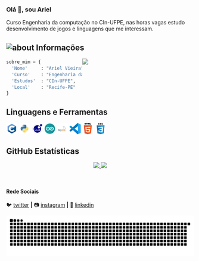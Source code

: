 ### Olá 👋, sou Ariel

Curso Engenharia da computação no CIn-UFPE, nas horas vagas estudo desenvolvimento de jogos e linguagens que me interessam.

## <img width="45" alt="about" src="https://raw.github.com/elizarov/elizarov/master/about.png"> Informações

<img align="right" width="300" src="https://external-content.duckduckgo.com/iu/?u=https%3A%2F%2Fmedia0.giphy.com%2Fmedia%2FbGgsc5mWoryfgKBx1u%2Fgiphy.gif&f=1&nofb=1&ipt=e643e1b66178a9bce9cbcc4ee1ad0a2f398393b535d04c5deaf65d803ce3fed6&ipo=images" />

```python
sobre_mim = {
  'Nome'     : "Ariel Vieira",
  'Curso'    : "Engenharia da Computação",
  'Estudos'  : "CIn-UFPE",
  'Local'    : "Recife-PE"
}
```

## **Linguagens e Ferramentas**  

<code><img height="30" src="https://raw.githubusercontent.com/github/explore/80688e429a7d4ef2fca1e82350fe8e3517d3494d/topics/c/c.png"></code>
<code><img height="30" src="https://raw.githubusercontent.com/github/explore/80688e429a7d4ef2fca1e82350fe8e3517d3494d/topics/python/python.png"></code>
<code><img height="30" src="https://raw.githubusercontent.com/github/explore/80688e429a7d4ef2fca1e82350fe8e3517d3494d/topics/lua/lua.png"></code>
<code><img height="30" src="https://raw.githubusercontent.com/github/explore/80688e429a7d4ef2fca1e82350fe8e3517d3494d/topics/arduino/arduino.png"></code>
<code><img height="30" src="https://raw.githubusercontent.com/github/explore/80688e429a7d4ef2fca1e82350fe8e3517d3494d/topics/mysql/mysql.png"></code>
<code><img height="30" src="https://raw.githubusercontent.com/github/explore/80688e429a7d4ef2fca1e82350fe8e3517d3494d/topics/visual-studio-code/visual-studio-code.png"></code>
<code><img height="30" src="https://raw.githubusercontent.com/github/explore/80688e429a7d4ef2fca1e82350fe8e3517d3494d/topics/html/html.png"></code>
<code><img height="30" src="https://raw.githubusercontent.com/github/explore/80688e429a7d4ef2fca1e82350fe8e3517d3494d/topics/css/css.png"></code>


## **GitHub Estatísticas**
<div>
 <center>
<a href="https://github.com/ArielBADs">
  <img height="160em" src="https://github-readme-stats.vercel.app/api/top-langs/?username=ArielBADs&layout=compact&langs_count=7&theme=radical">
</a>
<a href="https://github.com/ArielBADs">
    <img height="160em" src="https://github-readme-stats.vercel.app/api?username=ArielBADs&show_icons=true&theme=radical&count_private=true">
</a>
  </center>
</div>

[twitter]: https://twitter.com/ArielVieira19
[instagram]: https://www.instagram.com/arielvieira_ofc
[linkedin]: https://www.linkedin.com/in/ariel-vieira-32aa5b232
<br>

#### Rede Sociais

🐦 [twitter][twitter] **|** 
📷 [instagram][instagram] **|** 
👔 [linkedin][linkedin]

![Snake animation](https://raw.githubusercontent.com/Asmit2952/Asmit2952/28523ac12320984be48abc487bb6e1a83ec5947a/github-contribution-grid-snake.svg)
